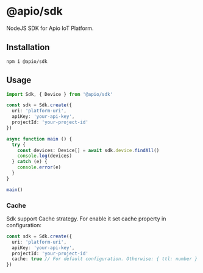 # @apio/sdk

NodeJS SDK for Apio IoT Platform.

## Installation

```
npm i @apio/sdk
```

## Usage

```typescript
import Sdk, { Device } from '@apio/sdk'

const sdk = Sdk.create({
  uri: 'platform-uri',
  apiKey: 'your-api-key',
  projectId: 'your-project-id'
})

async function main () {
  try {
    const devices: Device[] = await sdk.device.findAll()
    console.log(devices)
  } catch (e) {
    console.error(e)
  }
}

main()
```

### Cache
Sdk support Cache strategy. For enable it set cache property in configuration:

```typescript
const sdk = Sdk.create({
  uri: 'platform-uri',
  apiKey: 'your-api-key',
  projectId: 'your-project-id'
  cache: true // For default configuration. Otherwise: { ttl: number }
})
```